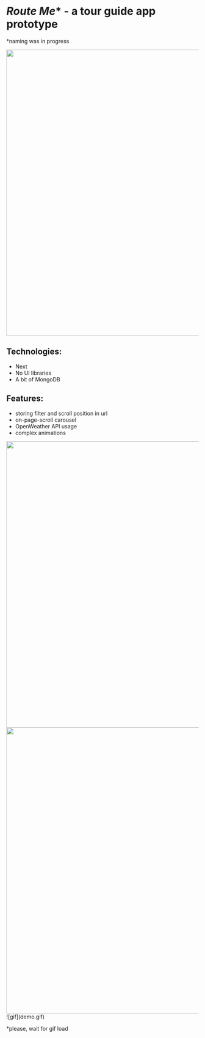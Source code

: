 # ***Route Me**** - a tour guide app prototype
*naming was in progress

<img src="https://user-images.githubusercontent.com/31629500/200143379-c8cd068c-61e7-48a7-82c0-805e608cecd2.png" width="750" />

## Technologies:
- Next
- No UI libraries
- A bit of MongoDB

## Features:
- storing filter and scroll position in url
- on-page-scroll carousel
- OpenWeather API usage
- complex animations

<img src="https://user-images.githubusercontent.com/31629500/200143423-e3946a65-707f-418a-842f-f31bddf6160a.png" width="750" />
<img src="https://user-images.githubusercontent.com/31629500/200143335-02edbfe2-ff57-4cd6-b09d-d8485115abaf.png" width="750" />
![gif](demo.gif)

*please, wait for gif load
